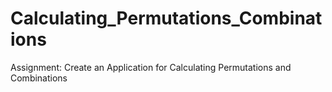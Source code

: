 # Calculating_Permutations_Combinations
Assignment: Create an Application for Calculating Permutations and Combinations
